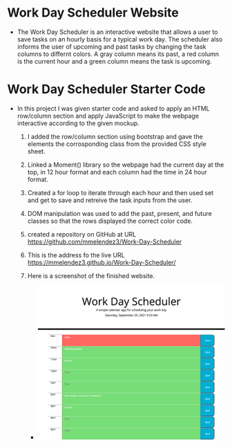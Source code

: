 # Work Day Scheduler Website

- The Work Day Scheduler is an interactive website that allows a user to save tasks on an hourly basis for a typical work day. The scheduler also informs the user of upcoming and past tasks by changing the task columns to differnt colors. A gray column means its past, a red column is the current hour and a green column means the task is upcoming.

# Work Day Scheduler Starter Code

- In this project I was given starter code and asked to apply an HTML row/column section and apply JavaScript to make the webpage interactive according to the given mockup.

    1. I added the row/column section using bootstrap and gave the elements the corrosponding class from the provided CSS style sheet.

    2. Linked a Moment() library so the webpage had the current day at the top, in 12 hour format and each column had the time in 24 hour format.

    3. Created a for loop to iterate through each hour and then used set and get to save and retreive the task inputs from the user.

    4. DOM manipulation was used to add the past, present, and future classes so that the rows displayed the correct color code.

    5. created a repository on GitHub at URL https://github.com/mmelendez3/Work-Day-Scheduler

    6. This is the address fo the live URL https://mmelendez3.github.io/Work-Day-Scheduler/

    7. Here is a screenshot of the finished website.

        - ![](./assets/images/word-day-schedule.png "Work Day Scheduler Website")